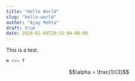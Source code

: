 ```yaml
---
title: "Hello World"
slug: "hello-world"
author: "Ajay Mehta"
draft: true
date: 2020-01-08T20:31:04-08:00
---
```


This is a test.

```haskell
m >>= f
```

$$\alpha = \frac{1}{3}$$
